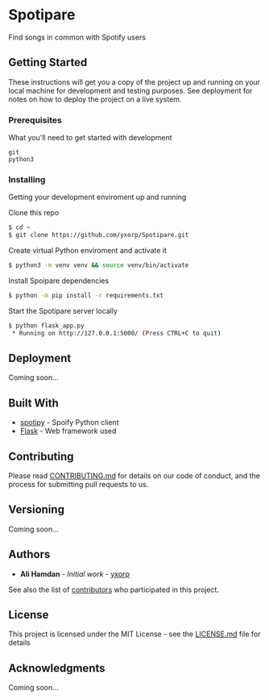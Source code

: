 # Spotipare

Find songs in common with Spotify users

## Getting Started

These instructions will get you a copy of the project up and running on your local machine for development and testing purposes. See deployment for notes on how to deploy the project on a live system.

### Prerequisites

What you'll need to get started with development

```
git
python3
```

### Installing

Getting your development enviroment up and running

Clone this repo

```sh
$ cd ~
$ git clone https://github.com/yxorp/Spotipare.git
```

Create virtual Python enviroment and activate it

```sh
$ python3 -m venv venv && source venv/bin/activate
```

Install Spoipare dependencies

```sh
$ python -m pip install -r requirements.txt
```

Start the Spotipare server locally

```sh
$ python flask_app.py
 * Running on http://127.0.0.1:5000/ (Press CTRL+C to quit)
```

## Deployment

Coming soon...

## Built With

* [spotipy](https://github.com/plamere/spotipy) - Spoify Python client
* [Flask](https://github.com/pallets/flask) - Web framework used

## Contributing

Please read [CONTRIBUTING.md](https://github.com/yxorp/Spotipare/blob/master/CONTRIBUTING.md) for details on our code of conduct, and the process for submitting pull requests to us.

## Versioning

Coming soon...

## Authors

* **Ali Hamdan** - *Initial work* - [yxorp](https://github.com/yxorp)

See also the list of [contributors](https://github.com/yxorp/Spotipare/graphs/contributors) who participated in this project.

## License

This project is licensed under the MIT License - see the [LICENSE.md](LICENSE.md) file for details

## Acknowledgments

Coming soon...
